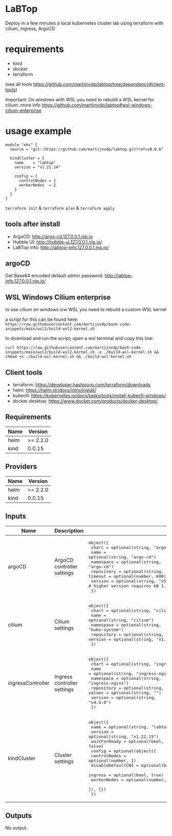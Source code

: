 # LaBTop
Deploy in a few minutes a local kubernetes cluster lab using terraform with cilium, ingress, ArgoCD

# requirements

- kind
- docker
- terraform

(see all tools https://github.com/martijnvdp/labtop/tree/dependency#client-tools)

Important: On windows with WSL you need to rebuild a WSL kernel for cilium:
more info https://github.com/martijnvdp/labtop#wsl-windows-cilium-enterprise

# usage example

```hcl
module "eks" {
  source = "git::https://github.com/martijnvdp/labtop.git?ref=v0.0.6"

  kindCluster = {
    name    = "labtop"
    version = "v1.21.14"

    config = {
      controlNodes = 1
      workerNodes  = 2
    }
  }
}
```
`terraform init` & `terraform plan` & `terraform apply`

## tools after install

- ArgoCD: http://argo-cd.127.0.0.1.nip.io
- Hubble UI: http://hubble-ui.127.0.0.1.nip.io/
- LaBTop info: http://labtop-info.127.0.0.1.nip.io/ 

## argoCD
Get Base64 encoded default admin password:
http://labtop-info.127.0.0.1.nip.io/

## WSL Windows Cilium enterprise
to use cilium on windows icw WSL you need to rebuild a custom WSL kernel 

a script for this can be found here:
`https://raw.githubusercontent.com/martijnvdp/bash-code-snippets/main/wsl2/build-wsl2-kernel.sh`

to download and run the script, open a wsl terminal and copy this line:
```
curl https://raw.githubusercontent.com/martijnvdp/bash-code-snippets/main/wsl2/build-wsl2-kernel.sh -o ./build-wsl-kernel.sh && chmod +x ./build-wsl-kernel.sh && ./build-wsl-kernel.sh
```

## Client tools

- terraform: https://developer.hashicorp.com/terraform/downloads
- helm: https://helm.sh/docs/intro/install/
- kubectl: https://kubernetes.io/docs/tasks/tools/install-kubectl-windows/
- docker desktop: https://www.docker.com/products/docker-desktop/

<!--- BEGIN_TF_DOCS --->
## Requirements

| Name | Version |
|------|---------|
| helm | >= 2.2.0 |
| kind | 0.0.15 |

## Providers

| Name | Version |
|------|---------|
| helm | >= 2.2.0 |
| kind | 0.0.15 |

## Inputs

| Name | Description | Type | Default | Required |
|------|-------------|------|---------|:--------:|
| argoCD | ArgoCD controller settings | <pre>object({<br>    chart      = optional(string, "argo-cd")<br>    name       = optional(string, "argo-cd")<br>    namespace  = optional(string, "argo-cd")<br>    repository = optional(string, "https://argoproj.github.io/argo-helm")<br>    timeout    = optional(number, 600)<br>    version    = optional(string, "v5.7.0") # higher version requires k8 1.22+<br>  })</pre> | `{}` | no |
| cilium | Cilium settings | <pre>object({<br>    chart      = optional(string, "cilium")<br>    name       = optional(string, "cilium")<br>    namespace  = optional(string, "kube-system")<br>    repository = optional(string, "https://helm.cilium.io/")<br>    version    = optional(string, "v1.12.4")<br>  })</pre> | `{}` | no |
| ingressController | Ingress controller settings | <pre>object({<br>    chart      = optional(string, "ingress-nginx")<br>    name       = optional(string, "ingress-nginx")<br>    namespace  = optional(string, "ingress-nginx")<br>    repository = optional(string, "https://kubernetes.github.io/ingress-nginx")<br>    values     = optional(string, "")<br>    version    = optional(string, "v4.4.0")<br>  })</pre> | `{}` | no |
| kindCluster | Cluster settings | <pre>object({<br>    name         = optional(string, "labtop")<br>    version      = optional(string, "v1.22.15")<br>    waitForReady = optional(bool, false)<br>    config = optional(object({<br>      controlNodes      = optional(number, 1)<br>      disableDefaultCNI = optional(bool, true)<br>      ingress           = optional(bool, true)<br>      workerNodes       = optional(number, 0)<br>    }), {})<br>  })</pre> | `{}` | no |

## Outputs

No output.

<!--- END_TF_DOCS --->
